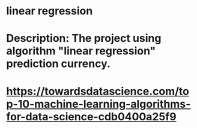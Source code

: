 # linear regression
# Description: The project using algorithm "linear regression" prediction currency.
# https://towardsdatascience.com/top-10-machine-learning-algorithms-for-data-science-cdb0400a25f9
